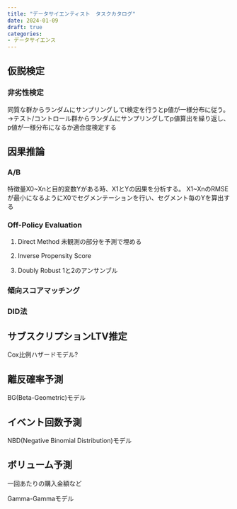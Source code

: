 ```yaml
---
title: "データサイエンティスト　タスクカタログ"
date: 2024-01-09
draft: true
categories:
- データサイエンス
---
```


## 仮説検定

### 非劣性検定
同質な群からランダムにサンプリングしてt検定を行うとp値が一様分布に従う。
→テスト/コントロール群からランダムにサンプリングしてp値算出を繰り返し、p値が一様分布になるか適合度検定する

## 因果推論

### A/B
特徴量X0~Xnと目的変数Yがある時、X1とYの因果を分析する。
X1~XnのRMSEが最小になるようにX0でセグメンテーションを行い、セグメント毎のYを算出する

### Off-Policy Evaluation

1. Direct Method
未観測の部分を予測で埋める

2. Inverse Propensity Score

3. Doubly Robust
1と2のアンサンブル

### 傾向スコアマッチング

### DID法

## サブスクリプションLTV推定

Cox比例ハザードモデル?

## 離反確率予測

BG(Beta-Geometric)モデル


## イベント回数予測

NBD(Negative Binomial Distribution)モデル

## ボリューム予測
一回あたりの購入金額など

Gamma-Gammaモデル
